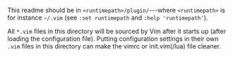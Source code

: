 This readme should be in `<runtimepath>/plugin/`---where `<runtimepath>` is for
instance `~/.vim` (see `:set runtimepath` and `:help 'runtimepath'`).

All `*.vim` files in this directory will be sourced by Vim after it
starts up (after loading the configuration file).  Putting configuration
settings in their own `.vim` files in this directory can make the vimrc or
init.vim(/lua) file cleaner.
